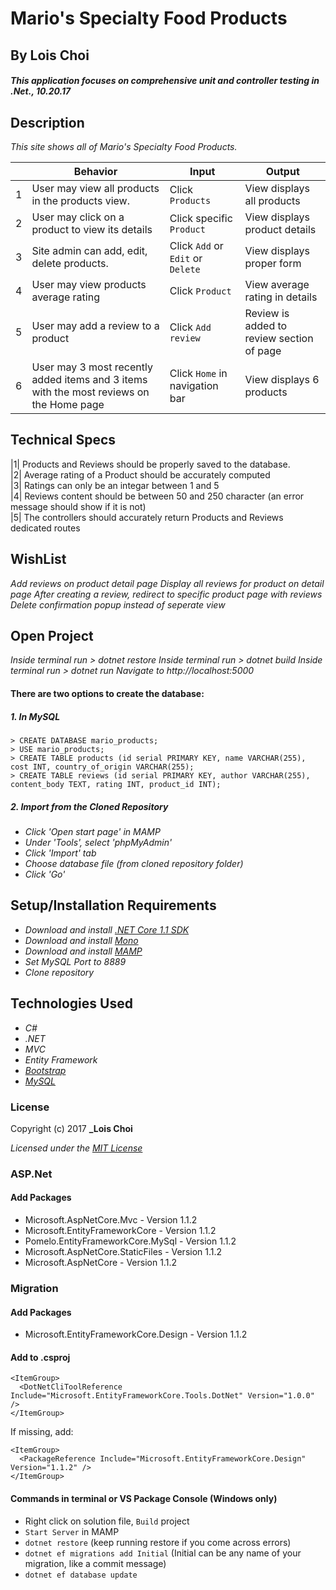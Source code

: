﻿# Mario's Specialty Food Products

## By Lois Choi

#### _This application focuses on comprehensive unit and controller testing in .Net., 10.20.17_


## Description

_This site shows all of Mario's Specialty Food Products._

|| Behavior  | Input  | Output  |
|---|---|---|---|
|1| User may view all products in the products view. | Click `Products`  | View displays all products |
|2| User may click on a product to view its details | Click specific `Product`| View displays product details|
|3| Site admin can add, edit, delete products. | Click `Add` or `Edit` or `Delete`  | View displays proper form |
|4| User may view products average rating | Click `Product` | View average rating in details |
|5| User may add a review to a product | Click `Add review` | Review is added to review section of page |
|6| User may 3 most recently added items and 3 items with the most reviews on the Home page  | Click `Home` in navigation bar  | View displays 6 products|

## Technical Specs

|1| Products and Reviews should be properly saved to the database. <br>
|2| Average rating of a Product should be accurately computed <br>
|3| Ratings can only be an integar between 1 and 5 <br>
|4| Reviews content should be between 50 and 250 character (an error message should show if it is not) <br>
|5| The controllers should accurately return Products and Reviews dedicated routes <br>


## WishList
_Add reviews on product detail page_
_Display all reviews for product on detail page_
_After creating a review, redirect to specific product page with reviews_
_Delete confirmation popup instead of seperate view_

## Open Project 
_Inside terminal run > dotnet restore_
_Inside terminal run > dotnet build_
_Inside terminal run > dotnet run_
_Navigate to http://localhost:5000_

#### There are two options to create the database:
##### 1. In MySQL
`> CREATE DATABASE mario_products;`<br>
`> USE mario_products;`<br>
`> CREATE TABLE products (id serial PRIMARY KEY, name VARCHAR(255), cost INT, country_of_origin VARCHAR(255);`<br>
`> CREATE TABLE reviews (id serial PRIMARY KEY, author VARCHAR(255), content_body TEXT, rating INT, product_id INT);`<br>

##### 2. Import from the Cloned Repository
* _Click 'Open start page' in MAMP_
* _Under 'Tools', select 'phpMyAdmin'_
* _Click 'Import' tab_
* _Choose database file (from cloned repository folder)_
* _Click 'Go'_

## Setup/Installation Requirements

* _Download and install [.NET Core 1.1 SDK](https://www.microsoft.com/net/download/core)_
* _Download and install [Mono](http://www.mono-project.com/download/)_
* _Download and install [MAMP](https://www.mamp.info/en/)_
* _Set MySQL Port to 8889_
* _Clone repository_


## Technologies Used
* _C#_
* _.NET_
* _MVC_
* _Entity Framework_
* _[Bootstrap](http://getbootstrap.com/getting-started/)_
* _[MySQL](https://www.mysql.com/)_

### License

Copyright (c) 2017 **_Lois Choi**

*Licensed under the [MIT License](https://opensource.org/licenses/MIT)*


### ASP.Net
#### Add Packages
* Microsoft.AspNetCore.Mvc - Version 1.1.2
* Microsoft.EntityFrameworkCore - Version 1.1.2
* Pomelo.EntityFrameworkCore.MySql - Version 1.1.2
* Microsoft.AspNetCore.StaticFiles - Version 1.1.2
* Microsoft.AspNetCore - Version 1.1.2

### Migration
#### Add Packages
* Microsoft.EntityFrameworkCore.Design - Version 1.1.2

#### Add to .csproj
```
<ItemGroup>
  <DotNetCliToolReference Include="Microsoft.EntityFrameworkCore.Tools.DotNet" Version="1.0.0" />
</ItemGroup>
```
If missing, add:
```
<ItemGroup>
  <PackageReference Include="Microsoft.EntityFrameworkCore.Design" Version="1.1.2" />
</ItemGroup>
```

#### Commands in terminal or VS Package Console (Windows only)
* Right click on solution file, `Build` project
* `Start Server` in MAMP
* `dotnet restore` (keep running restore if you come across errors)
* `dotnet ef migrations add Initial` (Initial can be any name of your migration, like a commit message)
* `dotnet ef database update`
